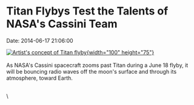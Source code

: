 Titan Flybys Test the Talents of NASA\'s Cassini Team
=====================================================

Date: 2014-06-17 21:06:00

[![Artist\'s concept of Titan
flyby](http://www.jpl.nasa.gov/images/cassini/20140617/cassini20140617-226.jpg){width="100"
height="75"}](http://www.jpl.nasa.gov/news/news.php?release=2014-192&rn=news.xml&rst=4179)\
\
As NASA\'s Cassini spacecraft zooms past Titan during a June 18 flyby,
it will be bouncing radio waves off the moon\'s surface and through its
atmosphere, toward Earth.

\
\
